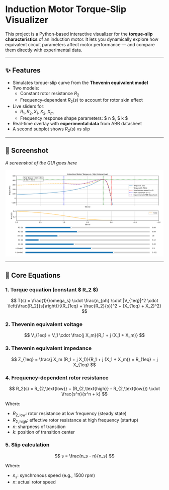 # Induction Motor Torque-Slip Visualizer

This project is a Python-based interactive visualizer for the **torque-slip characteristics** of an induction motor. It lets you dynamically explore how equivalent circuit parameters affect motor performance — and compare them directly with experimental data.

---

## ✨ Features

- Simulates torque-slip curve from the **Thevenin equivalent model**
- Two models:
  - Constant rotor resistance $R_2$
  - Frequency-dependent $R_2(s)$ to account for rotor skin effect
- Live sliders for:
  - $R_1, R_2, X_1, X_2, X_m$
  - Frequency response shape parameters: $ n $, $ k $
- Real-time overlay with **experimental data** from ABB datasheet
- A second subplot shows $R_2(s)$ vs slip

---

## 📸 Screenshot

_A screenshot of the GUI goes here_

![screenshot](screenshot.png)

---

## 📐 Core Equations

### 1. **Torque equation (constant $ R_2 $)**
$$
T(s) = \frac{1}{\omega_s} \cdot \frac{n_{ph} \cdot |V_{1eq}|^2 \cdot \left(\frac{R_2}{s}\right)}{(R_{1eq} + \frac{R_2}{s})^2 + (X_{1eq} + X_2)^2}
$$

### 2. **Thevenin equivalent voltage**
$$
V_{1eq} = V_1 \cdot \frac{j X_m}{R_1 + j (X_1 + X_m)}
$$

### 3. **Thevenin equivalent impedance**
$$
Z_{1eq} = \frac{j X_m (R_1 + j X_1)}{R_1 + j (X_1 + X_m)} = R_{1eq} + j X_{1eq}
$$

### 4. **Frequency-dependent rotor resistance**
$$
R_2(s) = R_{2,\text{low}} + (R_{2,\text{high}} - R_{2,\text{low}}) \cdot \frac{s^n}{s^n + k}
$$

Where:
- $R_{2,\text{low}}$: rotor resistance at low frequency (steady state)
- $R_{2,\text{high}}$: effective rotor resistance at high frequency (startup)
- $n$: sharpness of transition
- $k$: position of transition center

### 5. **Slip calculation**
$$
s = \frac{n_s - n}{n_s}
$$

Where:
- $n_s$: synchronous speed (e.g., 1500 rpm)
- $n$: actual rotor speed

